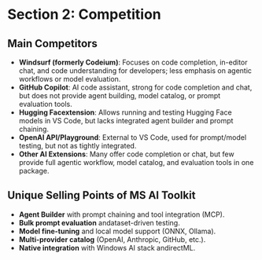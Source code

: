 # Section 2: Competition

## Main Competitors

- **Windsurf (formerly Codeium)**: Focuses on code completion, in-editor chat, and code understanding for developers; less emphasis on agentic workflows or model evaluation.
- **GitHub Copilot**: AI code assistant, strong for code completion and chat, but does not provide agent building, model catalog, or prompt evaluation tools.
- **Hugging Facextension**: Allows running and testing Hugging Face models in VS Code, but lacks integrated agent builder and prompt chaining.
- **OpenAI API/Playground**: External to VS Code, used for prompt/model testing, but not as tightly integrated.
- **Other AI Extensions**: Many offer code completion or chat, but few provide full agentic workflow, model catalog, and evaluation tools in one package.

## Unique Selling Points of MS AI Toolkit

- **Agent Builder** with prompt chaining and tool integration (MCP).
- **Bulk prompt evaluation** andataset-driven testing.
- **Model fine-tuning** and local model support (ONNX, Ollama).
- **Multi-provider catalog** (OpenAI, Anthropic, GitHub, etc.).
- **Native integration** with Windows AI stack andirectML.



